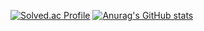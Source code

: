 [![Solved.ac Profile](http://mazassumnida.wtf/api/v2/generate_badge?boj=printer909)](https://solved.ac/printer909/)
[![Anurag's GitHub stats](https://github-readme-stats.vercel.app/api?username=kjh1696)](https://github.com/anuraghazra/github-readme-stats)
